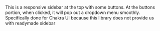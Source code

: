 This is a responsive sidebar at the top with some buttons. At the buttons portion, when clicked, it will pop out a dropdown menu smoothly. Specifically done for Chakra UI because this library
does not provide us with readymade sidebar
